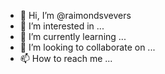 - 👋 Hi, I’m @raimondsvevers
- 👀 I’m interested in ...
- 🌱 I’m currently learning ...
- 💞️ I’m looking to collaborate on ...
- 📫 How to reach me ...

<!---
raimondsvevers/raimondsvevers is a ✨ special ✨ repository because its `README.md` (this file) appears on your GitHub profile.
You can click the Preview link to take a look at your changes.
--->
